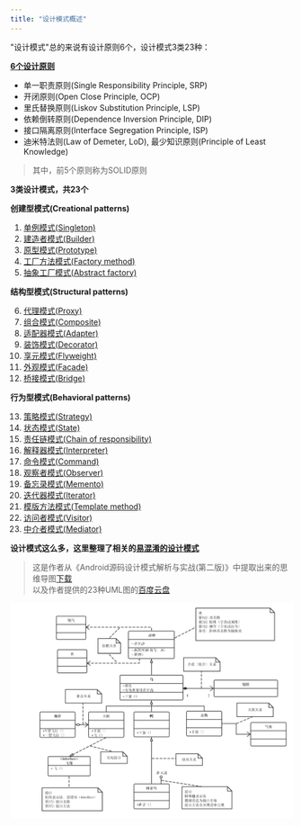 ```yaml
---
title: "设计模式概述"
---
```


"设计模式"总的来说有设计原则6个，设计模式3类23种：  

[**6个设计原则**](/design%20patterns/design-principle/)  

- 单一职责原则(Single Responsibility Principle, SRP)
- 开闭原则(Open Close Principle, OCP)
- 里氏替换原则(Liskov Substitution Principle, LSP)
- 依赖倒转原则(Dependence Inversion Principle, DIP)
- 接口隔离原则(Interface Segregation Principle, ISP)
- 迪米特法则(Law of Demeter, LoD), 最少知识原则(Principle of Least Knowledge)

> 其中，前5个原则称为SOLID原则

**3类设计模式，共23个**

**创建型模式(Creational patterns)**

1. [单例模式(Singleton)](/design%20patterns/singleton/)
2. [建造者模式(Builder)](/design%20patterns/builder/)
3. [原型模式(Prototype)](/design%20patterns/prototype/)
4. [工厂方法模式(Factory method)](/design%20patterns/factory-method/)
5. [抽象工厂模式(Abstract factory)](/design%20patterns/abstract-factory/)

**结构型模式(Structural patterns)**

6. [代理模式(Proxy)](/design%20patterns/proxy/)
7. [组合模式(Composite)](/design%20patterns/composite/)
8. [适配器模式(Adapter)](/design%20patterns/adapter/)
9. [装饰模式(Decorator)](/design%20patterns/decorator/)
10. [享元模式(Flyweight)](/design%20patterns/flyweight/)
11. [外观模式(Facade)](/design%20patterns/facade/)
12. [桥接模式(Bridge)](/design%20patterns/bridge/)

**行为型模式(Behavioral patterns)**

13. [策略模式(Strategy)](/design%20patterns/strategy/)
14. [状态模式(State)](/design%20patterns/state/)
15. [责任链模式(Chain of responsibility)](/design%20patterns/chain-of-responsibility/)
16. [解释器模式(Interpreter)](/design%20patterns/interpreter/)
17. [命令模式(Command)](/design%20patterns/command/)
18. [观察者模式(Observer)](/design%20patterns/observer/)
19. [备忘录模式(Memento)](/design%20patterns/memento/)
20. [迭代器模式(Iterator)](/design%20patterns/iterator/)
21. [模版方法模式(Template method)](/design%20patterns/template-method/)
22. [访问者模式(Visitor)](/design%20patterns/visitor/)
23. [中介者模式(Mediator)](/design%20patterns/mediator/)

**设计模式这么多，这里整理了相关的[易混淆的设计模式](/design%20patterns/confusing-design-pattern)**

> 这是作者从《Android源码设计模式解析与实战(第二版)》中提取出来的思维导图[下载](/assets/file/android-design-pattern.xmind)  
> 以及作者提供的23种UML图的[百度云盘](https://pan.baidu.com/s/1qXDPXy0)

[![UML图图示样例](/assets/images/design-pattern/uml-example.png)](/assets/images/design-pattern/uml-example.png)
